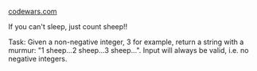 [codewars.com](https://www.codewars.com/kata/5b077ebdaf15be5c7f000077/train/javascript)

If you can't sleep, just count sheep!!

Task:
Given a non-negative integer, 3 for example, return a string with a murmur: "1 sheep...2 sheep...3 sheep...". Input will always be valid, i.e. no negative integers.